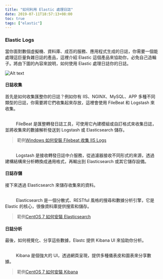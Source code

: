```yaml
---
title: "如何利用 Elastic 處理日誌"
date: 2019-07-11T18:57:13+08:00
toc: true
tags: ["elastic"]
---
```


<!--more-->
### Elastic Logs

當你面對數個虛擬機、資料庫、成百的服務、應用程式生成的日誌，你需要一個能處理這巨量負雜日誌的產品，這裡介紹 Elastic 這個產品來協助你，必免自己造輪子。將由下圖的內容來說明，如何使用 Elastic 處理日誌你的日誌。

![Alt text](/images/elastic.png)

#### 日誌收集

首先是如何收集匯整你的日誌？例如你有 IIS、NGINX、MySQL、APP 多種不同類型的日誌，你需要將它們收集起來存放，這裡會使用 FileBeat 和 Logstash 來收集。

<svg xmlns="http://www.w3.org/2000/svg" width="32px" height="32px"><image xlink:href="/images/beats.svg" /></svg> FileBeat 是匯整轉發日誌工具，可使用它內建模組或自訂格式來收集日誌，並將收集來的數據解析發送到 Logstash 或 Elasticsearch 儲存。

> 範例[Windows 如何安裝 Filebeat 收集 IIS Logs](https://reddtsai.github.io/posts/elk_iisfilebeat/)

<svg xmlns="http://www.w3.org/2000/svg" width="32px" height="32px"><image xlink:href="/images/logstash.svg" /></svg> Logstash 是接收轉發日誌中介服務，從過濾器接收不同形式的來源，透過建構結構來分析轉換成通用格式，再輸出到 Elasticsearch 或其它儲存設備。

#### 日誌存儲

接下來透過 Elasticsearch 來儲存收集來的資料。

<svg xmlns="http://www.w3.org/2000/svg" width="32px" height="32px"><image xlink:href="/images/elasticsearch.svg" /></svg> Elasticsearch 是一個分散式、RESTful 風格的搜尋和數據分析引擎，它是 Elastic 的核心，很像資料庫提供搜索和儲存。

> 範例[CentOS 7 如何安裝 Elasticsearch](https://reddtsai.github.io/posts/elk_centoselastic)

#### 日誌分析

最後，如何視覺化、分享這些數據，Elastc 提供 Kibana UI 來協助你分析。

<svg xmlns="http://www.w3.org/2000/svg" width="32px" height="32px"><image xlink:href="/images/kibana.svg" /></svg> Kibana 是個強大的 UI，透過網頁呈現，提供多種儀表皮和圖表來分享數據。

> 範例[CentOS 7 如何安裝 Kibana](https://reddtsai.github.io/posts/elk_centoskibana/)
